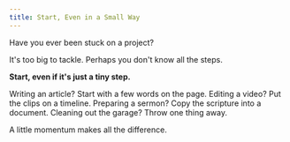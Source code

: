```yaml
---
title: Start, Even in a Small Way
---
```

Have you ever been stuck on a project? 

It's too big to tackle. Perhaps you don't know all the steps. 

**Start, even if it's just a tiny step.**

Writing an article? Start with a few words on the page.
Editing a video? Put the clips on a timeline.
Preparing a sermon? Copy the scripture into a document.
Cleaning out the garage? Throw one thing away.

A little momentum makes all the difference.